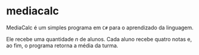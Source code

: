 # mediacalc
MediaCalc é um simples programa em `C#` para o aprendizado da linguagem.

Ele recebe uma quantidade *n* de alunos. Cada aluno recebe quatro notas e, ao fim, o programa retorna a média da turma.
